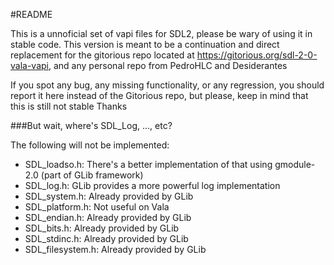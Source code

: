 #README

This is a unnoficial set of vapi files for SDL2, please be wary of using it in stable code.
This version is meant to be a continuation and direct replacement for the gitorious repo located  at https://gitorious.org/sdl-2-0-vala-vapi, and any personal repo from PedroHLC and Desiderantes

If you spot any bug, any missing functionality, or any regression, you should report it here instead of the Gitorious repo, but please, keep in mind that this is still not stable
Thanks

###But wait, where's SDL_Log, ..., etc?

The following will not be implemented:
 - SDL_loadso.h: There's a better implementation of that using gmodule-2.0 (part of GLib framework)
 - SDL_log.h: GLib provides a more powerful log implementation
 - SDL_system.h: Already provided by GLib
 - SDL_platform.h: Not useful on Vala
 - SDL_endian.h: Already provided by GLib
 - SDL_bits.h: Already provided by GLib
 - SDL_stdinc.h: Already provided by GLib
 - SDL_filesystem.h: Already provided by GLib

